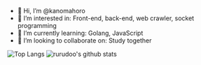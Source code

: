 - 👋 Hi, I’m @kanomahoro
- 👀 I’m interested in: Front-end, back-end, web crawler, socket programming
- 🌱 I’m currently learning: Golang, JavaScript
- 💞️ I’m looking to collaborate on: Study together

<!---
kanomahoro/kanomahoro is a ✨ special ✨ repository because its `README.md` (this file) appears on your GitHub profile.
You can click the Preview link to take a look at your changes.
--->

![Top Langs](https://github-readme-stats-git-masterrstaa-rickstaa.vercel.app/api/top-langs/?username=kanomahoro&hide=html)
![rurudoo's github stats](https://github-readme-stats-git-masterrstaa-rickstaa.vercel.app/api?username=kanomahoro&show_icons=true&count_private=true&line_height=40)
